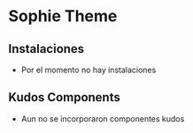 # Sophie Theme


## Instalaciones

- Por el momento no hay instalaciones 

## Kudos Components

- Aun no se incorporaron componentes kudos